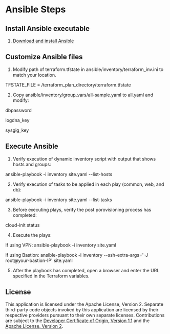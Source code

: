 # Ansible Steps

## Install Ansible executable

1. [Download and install Ansible](https://docs.ansible.com/ansible/latest/installation_guide/intro_installation.html)

## Customize Ansible files 

1. Modify path of terraform.tfstate in ansible/inventory/terraform_inv.ini to match your location.

TFSTATE_FILE = /terraform_plan_directory/terraform.tfstate

2. Copy ansible/inventory/group_vars/all-sample.yaml to all.yaml and modify:

dbpassword

logdna_key

sysgig_key 


## Execute Ansible

1. Verify execution of dynamic inventory script with output that shows hosts and groups:

ansible-playbook -i inventory site.yaml --list-hosts

2. Verify execution of tasks to be applied in each play (common, web, and db):

ansible-playbook -i inventory site.yaml --list-tasks 

3. Before executing plays, verify the post porovisioning process has completed:

cloud-init status

4. Execute the plays:

If using VPN:  ansible-playbook -i inventory site.yaml

If using Bastion:  ansible-playbook -i inventory --ssh-extra-args='-J root@your-bastion-IP' site.yaml

5. After the playbook has completed, open a browser and enter the URL specified in the Terraform variables.

## License

This application is licensed under the Apache License, Version 2.  Separate third-party code objects invoked by this application are licensed by their respective providers pursuant to their own separate licenses.  Contributions are subject to the [Developer Certificate of Origin, Version 1.1](https://developercertificate.org/) and the [Apache License, Version 2](https://www.apache.org/licenses/LICENSE-2.0.txt).
